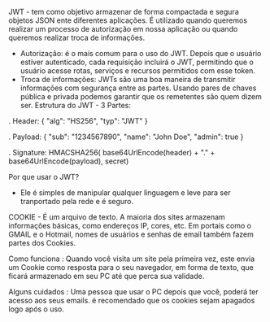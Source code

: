 JWT - tem como objetivo armazenar de forma compactada e segura objetos JSON ente diferentes aplicações. É utilizado quando queremos realizar um processo de autorização em nossa aplicação ou quando queremos realizar troca de informações.
- Autorização: é o mais comum para o uso do JWT. Depois que o usuário estiver autenticado, cada requisição incluirá o JWT, permitindo que o usuário acesse rotas, serviços e recursos permitidos com esse token.
- Troca de informações: JWTs são uma boa maneira de transmitir informações com segurança entre as partes. Usando pares de chaves pública e privada podemos garantir que os remetentes são quem dizem ser.
Estrutura do JWT - 3 Partes:

. Header:
{
  "alg": "HS256",
  "typ": "JWT"
}

. Payload:
{
  "sub": "1234567890",
  "name": "John Doe",
  "admin": true
}

. Signature:
HMACSHA256(
  base64UrlEncode(header) + "." +
  base64UrlEncode(payload),
  secret)
  
Por que usar o JWT?
- Ele é simples de manipular qualquer linguagem e leve para ser tranportado pela rede e é seguro.


COOKIE - É um arquivo de texto. A maioria dos sites armazenam informações básicas, como endereços IP, cores, etc. Em portais como o GMAIL e o Hotmail, nomes de usuários e senhas de email também fazem partes dos Cookies. 

Como funciona : Quando você visita um site pela primeira vez, este envia um Cookie como resposta para o seu navegador, em forma de texto, que ficará armazenado em seu PC até que perca sua validade.

Alguns cuidados : Uma pessoa que usar o PC depois que você, poderá ter acesso aos seus emails. é recomendado que os cookies sejam apagados logo após o uso.
